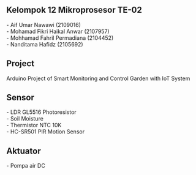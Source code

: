 <h2 class="bb_tag">Kelompok 12 Mikroprosesor TE-02</h2>
                - Aif Umar Nawawi (2109016)
            <br>- Mohamad Fikri Haikal Anwar (2107957)
            <br>- Mohhamad Fahril Permadiana (2104452)
            <br>- Nanditama Hafidz (2105692)<br>
<h2 class="bb_tag">Project</h2>Arduino Project of Smart Monitoring and Control Garden with IoT System           
<h2 class="bb_tag">Sensor</h2>- LDR GL5516 Photoresistor
            <br>- Soil Moisture
            <br>- Thermistor NTC 10K
            <br>- HC-SR501 PIR Motion Sensor<br>
<h2 class="bb_tag">Aktuator</h2>- Pompa air DC
